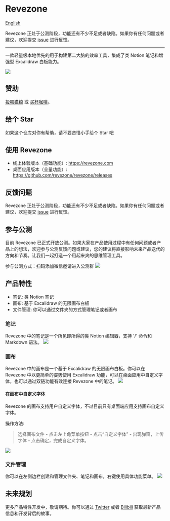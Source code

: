 # Revezone
[English](README.md)

Revezone 正处于公测阶段，功能还有不少不足或者缺陷。如果你有任何问题或者建议，欢迎提交 [issue](https://github.com/revezone/revezone/issues/new) 进行反馈。

---

一款轻量级本地优先的用于构建第二大脑的效率工具，集成了类 Notion 笔记和增强型 Excalidraw 白板能力。

![](https://img.alicdn.com/imgextra/i2/O1CN01dA0A6k1hqH2PElE0f_!!6000000004328-2-tps-2472-1412.png)

## 赞助
[投喂猫粮](https://afdian.net/a/wantian) 或 [买杯咖啡](https://www.buymeacoffee.com/korbinzhao)。

## 给个 Star
如果这个仓库对你有帮助，请不要吝惜小手给个 Star 吧

## 使用 Revezone
* 线上体验版本（基础功能）: https://revezone.com
* 桌面应用版本（全量功能）: https://github.com/revezone/revezone/releases

## 反馈问题
Revezone 正处于公测阶段，功能还有不少不足或者缺陷。如果你有任何问题或者建议，欢迎提交 [issue](https://github.com/revezone/revezone/issues/new) 进行反馈。

## 参与公测
目前 Revezone 已正式开放公测。如果大家在产品使用过程中有任何问题或者产品上的想法，欢迎参与公测反馈问题或建议，您的建议将直接影响未来产品迭代的方向和节奏。让我们一起打造一个用起来爽的思维管理工具。

参与公测方式：扫码添加微信邀请进入公测群
![](https://img.alicdn.com/imgextra/i4/O1CN01rXBaQt1bGC8tJAAit_!!6000000003437-0-tps-1074-885.jpg_300x300)

## 产品特性
* 笔记: 类 Notion 笔记
* 画布: 基于 Excalidraw 的无限画布白板
* 文件管理: 你可以通过文件夹的方式管理笔记或者画布

### 笔记
Revezone 中的笔记是一个所见即所得的类 Notion 编辑器，支持 '/' 命令和 Markdown 语法。
![](https://img.alicdn.com/imgextra/i3/O1CN01ZtyLi025xBnRgRRZM_!!6000000007592-2-tps-2472-1412.png)

### 画布
Revezone 中的画布是一个基于 Excalidraw 的无限画布白板。你可以在 Revezone 中以更简单的姿势使用 Excalidraw 功能，可以在桌面应用中自定义字体，也可以通过双链功能有效连接 Revezone 中的笔记。
![](https://img.alicdn.com/imgextra/i3/O1CN015e68dL1YngFlaiz9g_!!6000000003104-2-tps-2472-1412.png)

#### 在画布中自定义字体
Revezone 的画布支持用户自定义字体，不过目前只有桌面端应用支持画布自定义字体。

操作方法:
> 选择画布文件 - 点击左上角菜单按钮 - 点击“自定义字体” - 出现弹窗，上传字体 - 点击确定，完成自定义字体。

![](https://img.alicdn.com/imgextra/i1/O1CN01E9tKv220tutDKR0pj_!!6000000006908-2-tps-2472-1412.png)

### 文件管理
你可以在左侧边栏创建和管理文件夹、笔记和画布，右键使用具体功能菜单。
![](https://img.alicdn.com/imgextra/i3/O1CN01nqVYEV1TGdbGbWlFK_!!6000000002355-2-tps-722-804.png)

## 未来规划
更多产品特性开发中，敬请期待。你可以通过 [Twitter](https://twitter.com/TheRevezone) 或者 [Bilibili](https://space.bilibili.com/393134139) 获取最新产品信息和开发背后的故事。

